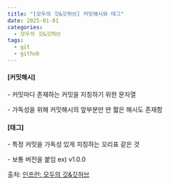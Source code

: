 ```yaml
---
title: "[모두의 깃&깃허브] 커밋해시와 태그"
date: 2025-01-01
categories:
  - 모두의 깃&깃허브
tags:
  - git
  - github
---
```


<div class="notice">
  <h4>[커밋해시]</h4>
  <p>- 커밋마다 존재하는 커밋을 지칭하기 위한 문자열</p>
  <p>- 가독성을 위해 커밋해시의 앞부분만 딴 짧은 해시도 존재함</p>
</div>

<div class="notice">
  <h4>[태그]</h4>
  <p>- 특정 커밋을 가독성 있게 지칭하는 꼬리표 같은 것</p>
  <p>- 보통 버전을 붙임 ex) v1.0.0</p>
</div>

출처: [인프런: 모두의 깃&깃허브][source]

[source]: https://www.inflearn.com/course/%EB%AA%A8%EB%91%90%EC%9D%98-%EA%B9%83-%EA%B9%83%ED%97%88%EB%B8%8C/dashboard